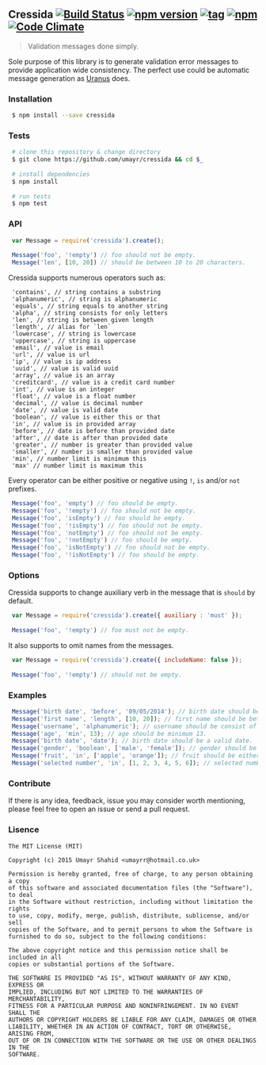## Cressida   [![Build Status](https://travis-ci.org/umayr/cressida.svg)](https://travis-ci.org/umayr/cressida)   [![npm version](https://badge.fury.io/js/cressida.svg)](http://badge.fury.io/js/cressida) [![tag](https://img.shields.io/github/tag/umayr/cressida.svg)]()   [![npm](https://img.shields.io/npm/dm/cressida.svg)]() [![Code Climate](https://codeclimate.com/github/umayr/cressida/badges/gpa.svg)](https://codeclimate.com/github/umayr/cressida)

> Validation messages done simply.

Sole purpose of this library is to generate validation error messages to provide application wide consistency. The perfect use could be automatic message generation as [Uranus](https://github.com/umayr/uranus) does.

### Installation

``` bash
 $ npm install --save cressida
```

### Tests

``` bash
 # clone this repository & change directory
 $ git clone https://github.com/umayr/cressida && cd $_
 
 # install dependencies
 $ npm install
 
 # run tests
 $ npm test
```

### API

``` javascript
 var Message = require('cressida').create();
 
 Message('foo', '!empty') // foo should not be empty.
 Message('len', [10, 20]) // should be between 10 to 20 characters.
```
Cressida supports numerous operators such as: 
```
 'contains', // string contains a substring
 'alphanumeric', // string is alphanumeric
 'equals', // string equals to another string
 'alpha', // string consists for only letters
 'len', // string is between given length
 'length', // alias for `len`
 'lowercase', // string is lowercase
 'uppercase', // string is uppercase
 'email', // value is email
 'url', // value is url
 'ip', // value is ip address
 'uuid', // value is valid uuid
 'array', // value is an array
 'creditcard', // value is a credit card number
 'int', // value is an integer
 'float', // value is a float number
 'decimal', // value is decimal number
 'date', // value is valid date
 'boolean', // value is either this or that
 'in', // value is in provided array
 'before', // date is before than provided date
 'after', // date is after than provided date
 'greater', // number is greater than provided value
 'smaller', // number is smaller than provided value
 'min', // number limit is minimum this
 'max' // number limit is maximum this
```

Every operator can be either positive or negative using `!`, `is` and/or `not` prefixes.

``` javascript
 Message('foo', 'empty') // foo should be empty.
 Message('foo', '!empty') // foo should not be empty.
 Message('foo', 'isEmpty') // foo should be empty.
 Message('foo', '!isEmpty') // foo should not be empty.
 Message('foo', 'notEmpty') // foo should not be empty.
 Message('foo', '!notEmpty') // foo should be empty.
 Message('foo', 'isNotEmpty') // foo should not be empty.
 Message('foo', '!isNotEmpty') // foo should be empty.
```

### Options

Cressida supports to change auxiliary verb in the message that is `should` by default.

``` javascript
 var Message = require('cressida').create({ auxiliary : 'must' });
 
 Message('foo', '!empty') // foo must not be empty.
```

It also supports to omit names from the messages.

``` javascript
 var Message = require('cressida').create({ includeName: false });
 
 Message('foo', '!empty') // should not be empty.
```
### Examples

``` javascript
 Message('birth date', 'before', '09/05/2014'); // birth date should be before than 9th September 2014.
 Message('first name', 'length', [10, 20]); // first name should be between 10 to 20 characters.
 Message('username', 'alphanumeric'); // username should be consist of only letters & numbers.
 Message('age', 'min', 13); // age should be minimum 13.
 Message('birth date', 'date'); // birth date should be a valid date.
 Message('gender', 'boolean', ['male', 'female']); // gender should be either male or female.
 Message('fruit', 'in', ['apple', 'orange']); // fruit should be either apple or orange.
 Message('selected number', 'in', [1, 2, 3, 4, 5, 6]); // selected number should be one of these values (1, 2, 3, 4, 5, 6).
```
### Contribute

If there is any idea, feedback, issue you may consider worth mentioning, please feel free to open an issue or send a pull request.

### Lisence

```
The MIT License (MIT)

Copyright (c) 2015 Umayr Shahid <umayrr@hotmail.co.uk>

Permission is hereby granted, free of charge, to any person obtaining a copy
of this software and associated documentation files (the "Software"), to deal
in the Software without restriction, including without limitation the rights
to use, copy, modify, merge, publish, distribute, sublicense, and/or sell
copies of the Software, and to permit persons to whom the Software is
furnished to do so, subject to the following conditions:

The above copyright notice and this permission notice shall be included in all
copies or substantial portions of the Software.

THE SOFTWARE IS PROVIDED "AS IS", WITHOUT WARRANTY OF ANY KIND, EXPRESS OR
IMPLIED, INCLUDING BUT NOT LIMITED TO THE WARRANTIES OF MERCHANTABILITY,
FITNESS FOR A PARTICULAR PURPOSE AND NONINFRINGEMENT. IN NO EVENT SHALL THE
AUTHORS OR COPYRIGHT HOLDERS BE LIABLE FOR ANY CLAIM, DAMAGES OR OTHER
LIABILITY, WHETHER IN AN ACTION OF CONTRACT, TORT OR OTHERWISE, ARISING FROM,
OUT OF OR IN CONNECTION WITH THE SOFTWARE OR THE USE OR OTHER DEALINGS IN THE
SOFTWARE.
```

